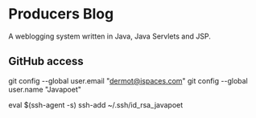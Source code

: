 # Producers Blog

A weblogging system written in Java, Java Servlets and JSP.

## GitHub access
git config --global user.email "dermot@ispaces.com"
git config --global user.name "Javapoet"

eval $(ssh-agent -s)
ssh-add ~/.ssh/id_rsa_javapoet
